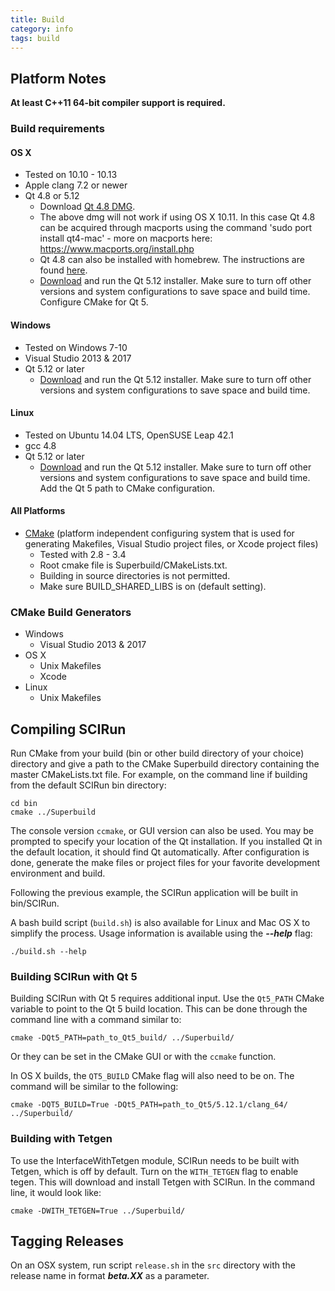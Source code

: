 ```yaml
---
title: Build
category: info
tags: build
---
```


<link rel="stylesheet" href="css/modest.css">

## Platform Notes

**At least C++11 64-bit compiler support is required.**

### Build requirements

#### OS X
  - Tested on 10.10 - 10.13
  - Apple clang 7.2 or newer
  - Qt 4.8 or 5.12
    + Download [Qt 4.8 DMG](http://releases.qt-project.org/qt4/source/qt-mac-opensource-4.8.4.dmg).
    + The above dmg will not work if using OS X 10.11. In this case Qt 4.8 can be acquired through macports using the command 'sudo port install qt4-mac' - more on macports here: https://www.macports.org/install.php
    + Qt 4.8 can also be installed with homebrew.  The instructions are found [here](https://github.com/cartr/homebrew-qt4).
    + [Download](https://download.qt.io/archive/qt/) and run the Qt 5.12 installer.  Make sure to turn off other versions and system configurations to save space and build time.  Configure CMake for Qt 5.

#### Windows
  - Tested on Windows 7-10
  - Visual Studio 2013 & 2017
  - Qt 5.12 or later
    + [Download](https://download.qt.io/archive/qt/) and run the Qt 5.12 installer.  Make sure to turn off other versions and system configurations to save space and build time.


#### Linux
  - Tested on Ubuntu 14.04 LTS, OpenSUSE Leap 42.1
  - gcc 4.8
  - Qt 5.12 or later
    + [Download](https://download.qt.io/archive/qt/) and run the Qt 5.12 installer.  Make sure to turn off other versions and system configurations to save space and build time.  Add the Qt 5 path to CMake configuration.

#### All Platforms
  - [CMake](https://cmake.org/) (platform independent configuring system that is used for generating Makefiles, Visual Studio project files, or Xcode project files)
    + Tested with 2.8 - 3.4
    + Root cmake file is Superbuild/CMakeLists.txt.
    + Building in source directories is not permitted.
    + Make sure BUILD_SHARED_LIBS is on (default setting).

### CMake Build Generators
* Windows
  - Visual Studio 2013 & 2017
* OS X
  - Unix Makefiles
  - Xcode
* Linux
  - Unix Makefiles

## Compiling SCIRun

Run CMake from your build (bin or other build directory of your choice) directory and give a path to the CMake Superbuild directory containing the master CMakeLists.txt file.
For example, on the command line if building from the default SCIRun bin directory:

```
cd bin
cmake ../Superbuild
```

The console version `ccmake`, or GUI version can also be used.
You may be prompted to specify your location of the Qt installation.
If you installed Qt in the default location, it should find Qt automatically.
After configuration is done, generate the make files or project files for your favorite
development environment and build.

Following the previous example, the SCIRun application will be built in bin/SCIRun.

A bash build script (`build.sh`) is also available for Linux and Mac OS X to simplify the process.
Usage information is available using the ***--help*** flag:

```
./build.sh --help
```

### Building SCIRun with Qt 5

Building SCIRun with Qt 5 requires additional input. Use the `Qt5_PATH` CMake variable to point to the Qt 5 build location.  This can be done through the command line with a command similar to:
```
cmake -DQt5_PATH=path_to_Qt5_build/ ../Superbuild/
```
Or they can be set in the CMake GUI or with the `ccmake` function.

In OS X builds, the `QT5_BUILD` CMake flag will also need to be on.  The command will be similar to the following:
```
cmake -DQT5_BUILD=True -DQt5_PATH=path_to_Qt5/5.12.1/clang_64/ ../Superbuild/
```

### Building with Tetgen

To use the InterfaceWithTetgen module, SCIRun needs to be built with Tetgen, which is off by default.  Turn on the `WITH_TETGEN` flag to enable tegen.  This will download and install Tetgen with SCIRun. In the command line, it would look like:
```
cmake -DWITH_TETGEN=True ../Superbuild/
```

## Tagging Releases
On an OSX system, run script `release.sh` in the `src` directory with the release name in format ***beta.XX*** as a parameter.
